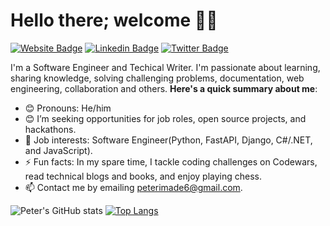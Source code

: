 # Hello there; welcome 👋🏾

[![Website Badge](https://img.shields.io/badge/-peterimade.com-000000?style=for-the-badge&logo=Google-Chrome&logoColor=white&link=https://peterimade.com)](https://peterimade.com) [![Linkedin Badge](https://img.shields.io/badge/-iampeterimade-blue?style=for-the-badge&logo=Linkedin&logoColor=white&link=https://www.linkedin.com/in/peter-imade-ba1787214/)](https://www.linkedin.com/in/peter-imade/) [![Twitter Badge](https://img.shields.io/badge/-@iampeterimade-1ca0f1?style=for-the-badge&logo=twitter&logoColor=white&link=https://twitter.com/Imadepeter2)](https://twitter.com/Imadepeter2)

I'm a Software Engineer and Techical Writer. I'm passionate about learning, sharing knowledge, solving challenging problems, documentation, web engineering, collaboration and others. 
**Here's a quick summary about me**:

- 😊 Pronouns: He/him
- 😊 I’m seeking opportunities for job roles, open source projects, and hackathons.
- 💼 Job interests: Software Engineer(Python, FastAPI, Django, C#/.NET, and JavaScript).
- ⚡ Fun facts: In my spare time, I tackle coding challenges on Codewars, read technical blogs and books, and enjoy playing chess.
- 📫 Contact me by emailing peterimade6@gmail.com.
 
![Peter's GitHub stats](https://github-readme-stats.vercel.app/api?username=peterimade&show_icons=true&theme=tokyonight)
[![Top Langs](https://github-readme-stats.vercel.app/api/top-langs/?username=peterimade&layout=compact)](https://github.com/peterimade/github-readme-stats)
 

